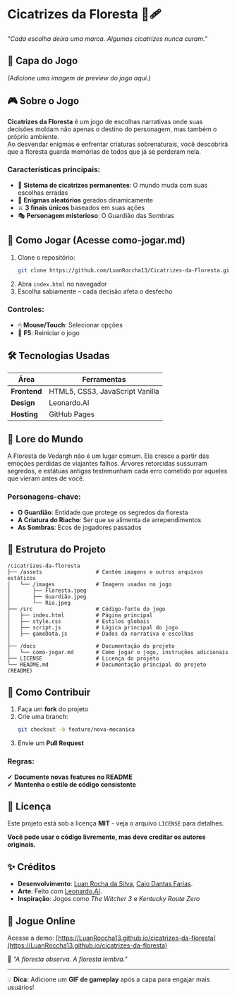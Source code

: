 # Cicatrizes da Floresta 🌲🩹  
*"Cada escolha deixa uma marca. Algumas cicatrizes nunca curam."*  

## 📌 Capa do Jogo  
*(Adicione uma imagem de preview do jogo aqui.)*  

## 🎮 Sobre o Jogo  
**Cicatrizes da Floresta** é um jogo de escolhas narrativas onde suas decisões moldam não apenas o destino do personagem, mas também o próprio ambiente.  
Ao desvendar enigmas e enfrentar criaturas sobrenaturais, você descobrirá que a floresta guarda memórias de todos que já se perderam nela.  

### Características principais:  
- 🌳 **Sistema de cicatrizes permanentes**: O mundo muda com suas escolhas erradas  
- 🧠 **Enigmas aleatórios** gerados dinamicamente  
- ⚔️ **3 finais únicos** baseados em suas ações  
- 🎭 **Personagem misterioso**: O Guardião das Sombras  

## 🚀 Como Jogar (Acesse como-jogar.md)
1. Clone o repositório:  
   ```bash
   git clone https://github.com/LuanRoccha13/Cicatrizes-da-Floresta.git
   ```
2. Abra `index.html` no navegador  
3. Escolha sabiamente – cada decisão afeta o desfecho  

### Controles:  
- 🖱 **Mouse/Touch**: Selecionar opções  
- 🔄 **F5**: Reiniciar o jogo  

## 🛠️ Tecnologias Usadas  

| Área      | Ferramentas                     |
|-----------|--------------------------------|
| **Frontend** | HTML5, CSS3, JavaScript Vanilla |
| **Design** | Leonardo.AI    |
| **Hosting** | GitHub Pages                  |

## 🌲 Lore do Mundo  
A Floresta de Vedargh não é um lugar comum. Ela cresce a partir das emoções perdidas de viajantes falhos. Árvores retorcidas sussurram segredos, e estátuas antigas testemunham cada erro cometido por aqueles que vieram antes de você.  

### Personagens-chave:  
- **O Guardião**: Entidade que protege os segredos da floresta  
- **A Criatura do Riacho**: Ser que se alimenta de arrependimentos  
- **As Sombras**: Ecos de jogadores passados  

## 📂 Estrutura do Projeto  
```
/cicatrizes-da-floresta
├── /assets                 # Contém imagens e outros arquivos estáticos
│   └── /images             # Imagens usadas no jogo
│       ├── Floresta.jpeg
│       ├── Guardião.jpeg
│       └── Rio.jpeg
├── /src                    # Código-fonte do jogo
│   ├── index.html          # Página principal
│   ├── style.css           # Estilos globais
│   ├── script.js           # Lógica principal do jogo
│   ├── gameData.js         # Dados da narrativa e escolhas
│
├── /docs                   # Documentação do projeto
│   └── como-jogar.md       # Como jogar o jogo, instruções adicionais
├── LICENSE                 # Licença do projeto
└── README.md               # Documentação principal do projeto (README)

```

## 🤝 Como Contribuir  
1. Faça um **fork** do projeto  
2. Crie uma branch:  
   ```bash
   git checkout -b feature/nova-mecanica
   ```
3. Envie um **Pull Request**  

### Regras:  
✔ **Documente novas features no README**  
✔ **Mantenha o estilo de código consistente**  

## 📜 Licença  
Este projeto está sob a licença **MIT** - veja o arquivo `LICENSE` para detalhes.  

**Você pode usar o código livremente, mas deve creditar os autores originais.**  

## ✨ Créditos  
- **Desenvolvimento**: [Luan Rocha da Silva](http://github.com/Luanroccha13), [Caio Dantas Farias](https://github.com/caiodantas04).  
- **Arte**: Feito com [Leonardo.AI](https://leonardo.ai/).  
- **Inspiração**: Jogos como *The Witcher 3* e *Kentucky Route Zero*  

## 🎲 Jogue Online  
Acesse a demo: [https://LuanRoccha13.github.io/cicatrizes-da-floresta](https://LuanRoccha13.github.io/cicatrizes-da-floresta)  

🔮 *"A floresta observa. A floresta lembra."*  

---  
💡 **Dica:** Adicione um **GIF de gameplay** após a capa para engajar mais usuários!  
